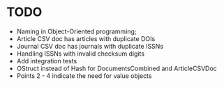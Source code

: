 TODO
======
 - Naming in Object-Oriented programming;
 - Article CSV doc has articles with duplicate DOIs
 - Journal CSV doc has journals with duplicate ISSNs
 - Handling ISSNs with invalid checksum digits
 - Add integration tests
 - OStruct instead of Hash for DocumentsCombined and ArticleCSVDoc
 - Points 2 - 4 indicate the need for value objects